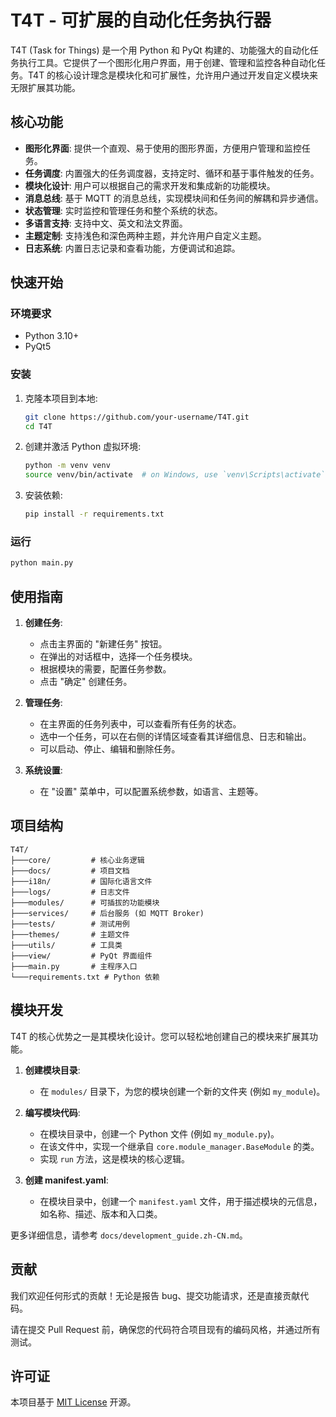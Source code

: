 # T4T - 可扩展的自动化任务执行器

T4T (Task for Things) 是一个用 Python 和 PyQt 构建的、功能强大的自动化任务执行工具。它提供了一个图形化用户界面，用于创建、管理和监控各种自动化任务。T4T 的核心设计理念是模块化和可扩展性，允许用户通过开发自定义模块来无限扩展其功能。

## 核心功能

*   **图形化界面**: 提供一个直观、易于使用的图形界面，方便用户管理和监控任务。
*   **任务调度**: 内置强大的任务调度器，支持定时、循环和基于事件触发的任务。
*   **模块化设计**: 用户可以根据自己的需求开发和集成新的功能模块。
*   **消息总线**: 基于 MQTT 的消息总线，实现模块间和任务间的解耦和异步通信。
*   **状态管理**: 实时监控和管理任务和整个系统的状态。
*   **多语言支持**: 支持中文、英文和法文界面。
*   **主题定制**: 支持浅色和深色两种主题，并允许用户自定义主题。
*   **日志系统**: 内置日志记录和查看功能，方便调试和追踪。

## 快速开始

### 环境要求

*   Python 3.10+
*   PyQt5

### 安装

1.  克隆本项目到本地:
    ```bash
    git clone https://github.com/your-username/T4T.git
    cd T4T
    ```

2.  创建并激活 Python 虚拟环境:
    ```bash
    python -m venv venv
    source venv/bin/activate  # on Windows, use `venv\Scripts\activate`
    ```

3.  安装依赖:
    ```bash
    pip install -r requirements.txt
    ```

### 运行

```bash
python main.py
```

## 使用指南

1.  **创建任务**:
    *   点击主界面的 "新建任务" 按钮。
    *   在弹出的对话框中，选择一个任务模块。
    *   根据模块的需要，配置任务参数。
    *   点击 "确定" 创建任务。

2.  **管理任务**:
    *   在主界面的任务列表中，可以查看所有任务的状态。
    *   选中一个任务，可以在右侧的详情区域查看其详细信息、日志和输出。
    *   可以启动、停止、编辑和删除任务。

3.  **系统设置**:
    *   在 "设置" 菜单中，可以配置系统参数，如语言、主题等。

## 项目结构

```
T4T/
├───core/         # 核心业务逻辑
├───docs/         # 项目文档
├───i18n/         # 国际化语言文件
├───logs/         # 日志文件
├───modules/      # 可插拔的功能模块
├───services/     # 后台服务 (如 MQTT Broker)
├───tests/        # 测试用例
├───themes/       # 主题文件
├───utils/        # 工具类
├───view/         # PyQt 界面组件
├───main.py       # 主程序入口
└───requirements.txt # Python 依赖
```

## 模块开发

T4T 的核心优势之一是其模块化设计。您可以轻松地创建自己的模块来扩展其功能。

1.  **创建模块目录**:
    *   在 `modules/` 目录下，为您的模块创建一个新的文件夹 (例如 `my_module`)。

2.  **编写模块代码**:
    *   在模块目录中，创建一个 Python 文件 (例如 `my_module.py`)。
    *   在该文件中，实现一个继承自 `core.module_manager.BaseModule` 的类。
    *   实现 `run` 方法，这是模块的核心逻辑。

3.  **创建 manifest.yaml**:
    *   在模块目录中，创建一个 `manifest.yaml` 文件，用于描述模块的元信息，如名称、描述、版本和入口类。

更多详细信息，请参考 `docs/development_guide.zh-CN.md`。

## 贡献

我们欢迎任何形式的贡献！无论是报告 bug、提交功能请求，还是直接贡献代码。

请在提交 Pull Request 前，确保您的代码符合项目现有的编码风格，并通过所有测试。

## 许可证

本项目基于 [MIT License](LICENSE) 开源。